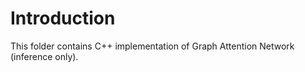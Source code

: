 # Introduction

This folder contains C++ implementation of Graph Attention
Network (inference only).
